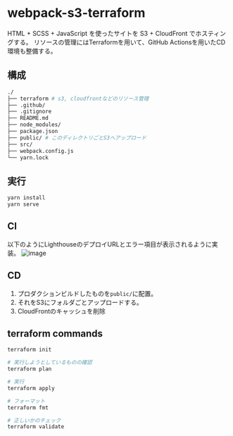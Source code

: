 # webpack-s3-terraform
HTML + SCSS + JavaScript を使ったサイトを S3 + CloudFront でホスティングする。
リソースの管理にはTerraformを用いて、GitHub Actionsを用いたCD環境も整備する。

## 構成
```bash
./
├── terraform # s3, cloudfrontなどのリソース管理
├── .github/
├── .gitignore
├── README.md 
├── node_modules/
├── package.json
├── public/ # このディレクトリごとS3へアップロード
├── src/ 
├── webpack.config.js
└── yarn.lock
```

## 実行
```bash
yarn install
yarn serve
```

## CI
以下のようにLighthouseのデプロイURLとエラー項目が表示されるように実装。
![image](https://user-images.githubusercontent.com/60056125/158501104-7e713d9a-4ed8-4e86-a486-f06cbe3a0496.png)


## CD
1. プロダクションビルドしたものを`public/`に配置。
2. それをS3にフォルダごとアップロードする。
3. CloudFrontのキャッシュを削除

## terraform commands
```bash
terraform init

# 実行しようとしているものの確認
terraform plan 

# 実行
terraform apply

# フォーマット
terraform fmt

# 正しいかのチェック
terraform validate
```
